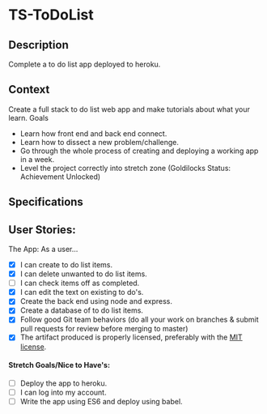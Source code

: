 # TS-ToDoList
## Description

Complete a to do list app deployed to heroku.
## Context

Create a full stack to do list web app and make tutorials about what your learn.
Goals
- Learn how front end and back end connect.
- Learn how to dissect a new problem/challenge.
- Go through the whole process of creating and deploying a working app in a week.
- Level the project correctly into stretch zone (Goldilocks Status: Achievement Unlocked)

## Specifications

## User Stories:

The App: As a user...
- [X] I can create to do list items.
- [X] I can delete unwanted to do list items.
- [ ] I can check items off as completed.
- [X] I can edit the text on existing to do's.
- [X] Create the back end using node and express.
- [X] Create a database of to do list items.
- [X] Follow good Git team behaviors (do all your work on branches & submit pull requests for review before merging to master)
- [X] The artifact produced is properly licensed, preferably with the [MIT license](https://opensource.org/licenses/MIT).

#### Stretch Goals/Nice to Have's:
- [ ] Deploy the app to heroku. 
- [ ] I can log into my account.
- [ ] Write the app using ES6 and deploy using babel.
